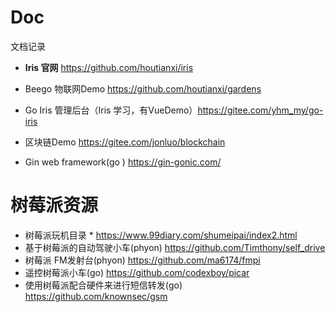 # Doc
文档记录
* **Iris 官网** https://github.com/houtianxi/iris

* Beego 物联网Demo https://github.com/houtianxi/gardens

* Go Iris 管理后台（Iris 学习，有VueDemo）https://gitee.com/yhm_my/go-iris

* 区块链Demo https://gitee.com/jonluo/blockchain  
* Gin web framework(go ) https://gin-gonic.com/

# 树莓派资源  
* 树莓派玩机目录 * https://www.99diary.com/shumeipai/index2.html  
* 基于树莓派的自动驾驶小车(phyon) https://github.com/Timthony/self_drive  
* 树莓派 FM发射台(phyon) https://github.com/ma6174/fmpi  
* 遥控树莓派小车(go)  https://github.com/codexboy/picar  
* 使用树莓派配合硬件来进行短信转发(go) https://github.com/knownsec/gsm  
